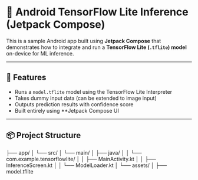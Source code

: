 # 🧠 Android TensorFlow Lite Inference (Jetpack Compose)

This is a sample Android app built using **Jetpack Compose** that demonstrates how to integrate and run a **TensorFlow Lite (`.tflite`) model** on-device for ML inference.

---

## 📱 Features

- Runs a `model.tflite` model using the TensorFlow Lite Interpreter
- Takes dummy input data (can be extended to image input)
- Outputs prediction results with confidence score
- Built entirely using **Jetpack Compose UI
---

## 📦 Project Structure
├── app/
│ └── src/
│ └── main/
│ ├── java/
│ │ └── com.example.tensorflowlite/
│ │ ├── MainActivity.kt
│ │ ├── InferenceScreen.kt
│ │ └── ModelLoader.kt
│ └── assets/
│ ├── model.tflite
